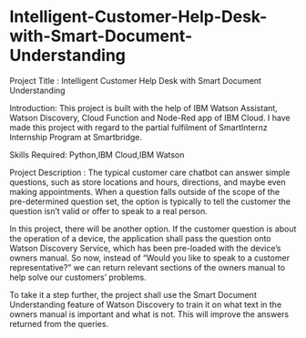 
# Intelligent-Customer-Help-Desk-with-Smart-Document-Understanding

Project Title : Intelligent Customer Help Desk with Smart Document Understanding

Introduction: This project is built with the help of IBM Watson Assistant, Watson Discovery, Cloud Function and Node-Red app of IBM Cloud. I have made this project with regard to the partial fulfilment of SmartInternz Internship Program at Smartbridge.

Skills Required: Python,IBM Cloud,IBM Watson

Project Description : The typical customer care chatbot can answer simple questions, such as store locations and hours, directions, and maybe even making appointments. When a question falls outside of the scope of the pre-determined question set, the option is typically to tell the customer the question isn’t valid or offer to speak to a real person.

In this project, there will be another option. If the customer question is about the operation of a device, the application shall pass the question onto Watson Discovery Service, which has been pre-loaded with the device’s owners manual. So now, instead of “Would you like to speak to a customer representative?” we can return relevant sections of the owners manual to help solve our customers’ problems.

To take it a step further, the project shall use the Smart Document Understanding feature of Watson Discovery to train it on what text in the owners manual is important and what is not. This will improve the answers returned from the queries.
